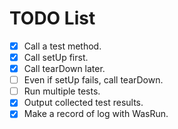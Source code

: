 # TODO List

* [x] Call a test method.
* [x] Call setUp first.
* [x] Call tearDown later.
* [ ] Even if setUp fails, call tearDown.
* [ ] Run multiple tests.
* [x] Output collected test results.
* [x] Make a record of log with WasRun.
